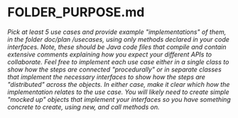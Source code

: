 # FOLDER_PURPOSE.md

*Pick at least 5 use cases and provide example "implementations" of them, in the folder doc/plan
/usecases, using only methods declared in your code interfaces. Note, these should be Java code
 files that compile and contain extensive comments explaining how you expect your different APIs
  to collaborate. Feel free to implement each use case either in a single class to show how the
   steps are connected "procedurally" or in separate classes that implement the necessary
    interfaces to show how the steps are "distributed" across the objects. In either case, make
     it clear which how the implementation relates to the use case. You will likely need to
      create simple "mocked up" objects that implement your interfaces so you have something
       concrete to create, using new, and call methods on.*

##